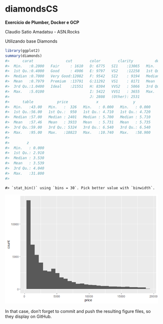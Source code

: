
<!-- README.md is generated from README.Rmd. Please edit that file -->

# diamondsCS

<!-- badges: start -->
<!-- badges: end -->

**Exercício de Plumber, Docker e GCP**

Claudio Satio Amadatsu - ASN.Rocks

Utilizando base Diamonds

``` r
library(ggplot2)
summary(diamonds)
#>      carat               cut        color        clarity          depth      
#>  Min.   :0.2000   Fair     : 1610   D: 6775   SI1    :13065   Min.   :43.00  
#>  1st Qu.:0.4000   Good     : 4906   E: 9797   VS2    :12258   1st Qu.:61.00  
#>  Median :0.7000   Very Good:12082   F: 9542   SI2    : 9194   Median :61.80  
#>  Mean   :0.7979   Premium  :13791   G:11292   VS1    : 8171   Mean   :61.75  
#>  3rd Qu.:1.0400   Ideal    :21551   H: 8304   VVS2   : 5066   3rd Qu.:62.50  
#>  Max.   :5.0100                     I: 5422   VVS1   : 3655   Max.   :79.00  
#>                                     J: 2808   (Other): 2531                  
#>      table           price             x                y         
#>  Min.   :43.00   Min.   :  326   Min.   : 0.000   Min.   : 0.000  
#>  1st Qu.:56.00   1st Qu.:  950   1st Qu.: 4.710   1st Qu.: 4.720  
#>  Median :57.00   Median : 2401   Median : 5.700   Median : 5.710  
#>  Mean   :57.46   Mean   : 3933   Mean   : 5.731   Mean   : 5.735  
#>  3rd Qu.:59.00   3rd Qu.: 5324   3rd Qu.: 6.540   3rd Qu.: 6.540  
#>  Max.   :95.00   Max.   :18823   Max.   :10.740   Max.   :58.900  
#>                                                                   
#>        z         
#>  Min.   : 0.000  
#>  1st Qu.: 2.910  
#>  Median : 3.530  
#>  Mean   : 3.539  
#>  3rd Qu.: 4.040  
#>  Max.   :31.800  
#> 
```

    #> `stat_bin()` using `bins = 30`. Pick better value with `binwidth`.

![](README_files/figure-gfm/unnamed-chunk-3-1.png)<!-- -->

In that case, don’t forget to commit and push the resulting figure
files, so they display on GitHub.
